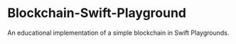 # Blockchain-Swift-Playground
An educational implementation of a simple blockchain in Swift Playgrounds.
